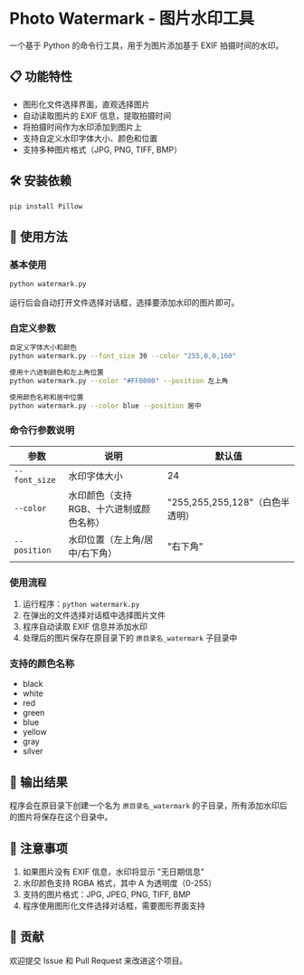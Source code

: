 # Photo Watermark - 图片水印工具

一个基于 Python 的命令行工具，用于为图片添加基于 EXIF 拍摄时间的水印。

## 📋 功能特性

- 图形化文件选择界面，直观选择图片
- 自动读取图片的 EXIF 信息，提取拍摄时间
- 将拍摄时间作为水印添加到图片上
- 支持自定义水印字体大小、颜色和位置
- 支持多种图片格式（JPG, PNG, TIFF, BMP）

## 🛠️ 安装依赖
```bash
pip install Pillow
```
## 🚀 使用方法

### 基本使用
```bash
python watermark.py
```
运行后会自动打开文件选择对话框，选择要添加水印的图片即可。

### 自定义参数
```bash
自定义字体大小和颜色
python watermark.py --font_size 30 --color "255,0,0,160"

使用十六进制颜色和左上角位置
python watermark.py --color "#FF0000" --position 左上角

使用颜色名称和居中位置
python watermark.py --color blue --position 居中
```
### 命令行参数说明

| 参数 | 说明 | 默认值 |
|------|------|--------|
| `--font_size` | 水印字体大小 | 24 |
| `--color` | 水印颜色（支持RGB、十六进制或颜色名称） | "255,255,255,128"（白色半透明） |
| `--position` | 水印位置（左上角/居中/右下角） | "右下角" |

### 使用流程

1. 运行程序：`python watermark.py`
2. 在弹出的文件选择对话框中选择图片文件
3. 程序自动读取 EXIF 信息并添加水印
4. 处理后的图片保存在原目录下的 `原目录名_watermark` 子目录中

### 支持的颜色名称

- black
- white
- red
- green
- blue
- yellow
- gray
- silver

## 📁 输出结果

程序会在原目录下创建一个名为 `原目录名_watermark` 的子目录，所有添加水印后的图片将保存在这个目录中。

## 📝 注意事项

1. 如果图片没有 EXIF 信息，水印将显示 "无日期信息"
2. 水印颜色支持 RGBA 格式，其中 A 为透明度（0-255）
3. 支持的图片格式：JPG, JPEG, PNG, TIFF, BMP
4. 程序使用图形化文件选择对话框，需要图形界面支持

## 🤝 贡献

欢迎提交 Issue 和 Pull Request 来改进这个项目。


